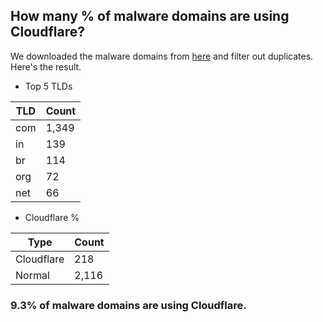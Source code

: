 ## How many % of malware domains are using Cloudflare?


We downloaded the malware domains from [here](https://urlhaus.abuse.ch) and filter out duplicates.
Here's the result.


[//]: # (start replacement)


- Top 5 TLDs

| TLD | Count |
| --- | --- |
| com | 1,349 |
| in | 139 |
| br | 114 |
| org | 72 |
| net | 66 |


- Cloudflare %

| Type | Count |
| --- | --- |
| Cloudflare | 218 |
| Normal | 2,116 |


### 9.3% of malware domains are using Cloudflare.